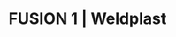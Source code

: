---
Link: "file:/Users/vinayakpatel/Downloads/www.weldplast.cz/fusion-1"
product_name: "FUSION 1230 V, včetně boxu"
product_id: "Obj. číslo:162.800"
title: "FUSION 1 | Weldplast"
product_desc: "Zjednodušený design kompaktního extrudéru FUSION 1 umožňuje velmi pohodlnou manipulaci v těsných prostorech.Oboustranný přívod drátu																			- pro větší flexibilitu při svařování																		LED osvětlení																			- osvětlení svařované oblasti																		Ovládání																			- automaticky řízená teplota vzduchu																		Závěsné zařízení																			- zavěšením přístroje můžete svařovat delší dobu bez námahy																		Kompaktní																			- štíhlý tvar díky integrovanému vedení vzduchu																		Rukojeť																			- pro svařování jednou rukou je možné namontovat rukojeť																		"
product_specs: "Značka konformity, Třída ochrany II, NapětíV~230, PříkonW1200, FrekvenceHz50/60, Max. teplota°C300, Rozměry (D x Š x V)mm436 x 92 x 133 (236 mm s rukojetí), Hmotnostkg3,4, Svařovací drát (ø)mm3 - 4, Výtlak (HDPE ø 4)kg/h0,3 - 0,8, Výtlak (HDPE ø 3)kg/h0,2 - 0,5, MateriálPP, PE"
product_downloads: "KATALOG DESKOVÝCH MATERIÁLŮ																								stáhnout																								, FUSION 1 - produktový list																								stáhnout																								, FUSION 1 - manuál CZ, SK																								stáhnout																								"
href: "https://www.weldplast.cz/files/katalog-deskovych-materialu-cz.pdf, https://www.weldplast.cz/files/katalog-deskovych-materialu-cz.pdf, https://www.weldplast.cz/files/fusion-1-flyer-cz-web.pdf, https://www.weldplast.cz/files/fusion-1-flyer-cz-web.pdf, https://www.weldplast.cz/files/fusion-1-manual-cz-sk.pdf, https://www.weldplast.cz/files/fusion-1-manual-cz-sk.pdf"
accessories: "Svařovací botka, rohový svar vnější 10 mm, IASvařovací botka, rohový svar vnější 8 mm, IASvařovací botka, V-svar 8/10 mm a X-svar 16 mm, IASvařovací botka, V-svar 5/6 mm a X-svar 10/12 mm, IASvařovací botka, K-svar, 5/6 mm, IASvařovací botka, K-svar, 8/10 mm, IA, WELDPLAST S2230 V / 3000 W, TPO, včetně boxuWELDPLAST S2230 V / 3000 W, PVC, včetně boxuWELDPLAST S2230 V / 3000 W, TPO, včetně boxuFUSION 3C230 V / 2800 W, včetně boxuFUSION 2230 V / 2800 W, včetně boxuFUSION 3230 V / 3500 W, svařovací drát ø 3 – 4 mm, přepravní box"
similar_products: "WELDPLAST S2230 V / 3000 W, TPO, včetně boxuWELDPLAST S2230 V / 3000 W, PVC, včetně boxuWELDPLAST S2230 V / 3000 W, TPO, včetně boxuFUSION 3C230 V / 2800 W, včetně boxuFUSION 2230 V / 2800 W, včetně boxuFUSION 3230 V / 3500 W, svařovací drát ø 3 – 4 mm, přepravní box"
---